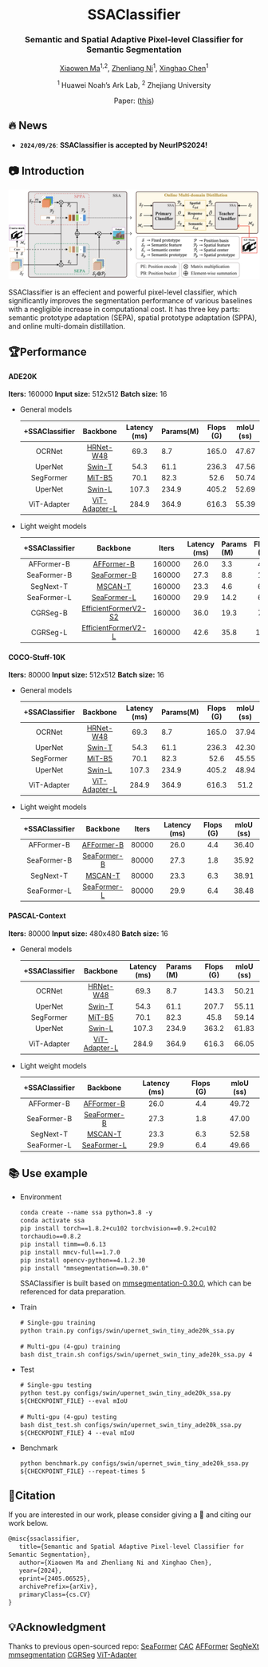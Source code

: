 <div align="center">
<h1>SSAClassifier </h1>
<h3>Semantic and Spatial Adaptive Pixel-level Classifier for Semantic Segmentation</h3>

[Xiaowen Ma](https://scholar.google.com/citations?hl=zh-CN&user=UXj8Q6kAAAAJ)<sup>1,2</sup>, [Zhenliang Ni](https://scholar.google.com/citations?user=2urTmpkAAAAJ&hl=zh-CN&oi=sra)<sup>1</sup>, [Xinghao Chen](https://scholar.google.com/citations?user=tuGWUVIAAAAJ&hl=zh-CN&oi=ao)<sup>1</sup>

<sup>1</sup> Huawei Noah’s Ark Lab, <sup>2</sup> Zhejiang University

Paper: ([this](https://arxiv.org/abs/2405.06525))

</div>

## 🔥 News

- **`2024/09/26`**: **SSAClassifier is accepted by NeurIPS2024!**

  

## 📷 Introduction

![](net.png)

SSAClassifier is an effecient and powerful pixel-level classifier, which significantly improves the segmentation performance of various baselines with a negligible increase in computational cost. It has three key parts: semantic prototype adaptation (SEPA), spatial prototype adaptation (SPPA), and online multi-domain distillation. 



## 🏆Performance

#### ADE20K

**Iters:** 160000	**Input size:** 512x512	**Batch size:** 16

- General models

  | +SSAClassifier |                           Backbone                           | Latency (ms) | Params(M) | Flops (G) | mIoU (ss) |
  | :------------: | :----------------------------------------------------------: | :----------: | --------- | :-------: | :-------: |
  |     OCRNet     | [HRNet-W48](https://download.openmmlab.com/pretrain/third_party/hrnetv2_w48-d2186c55.pth) |     69.3     | 8.7       |   165.0   |   47.67   |
  |    UperNet     | [Swin-T](https://download.openmmlab.com/mmsegmentation/v0.5/pretrain/swin/swin_tiny_patch4_window7_224_20220317-1cdeb081.pth) |     54.3     | 61.1      |   236.3   |   47.56   |
  |   SegFormer    | [MiT-B5](https://download.openmmlab.com/mmsegmentation/v0.5/pretrain/segformer/mit_b5_20220624-658746d9.pth) |     70.1     | 82.3      |   52.6    |   50.74   |
  |    UperNet     | [Swin-L](https://download.openmmlab.com/mmsegmentation/v0.5/pretrain/swin/swin_large_patch4_window7_224_22k_20220412-aeecf2aa.pth) |    107.3     | 234.9     |   405.2   |   52.69   |
  |  ViT-Adapter   |    [ViT-Adapter-L](https://github.com/czczup/ViT-Adapter)    |    284.9     | 364.9     |   616.3   |   55.39   |

- Light weight models

  | +SSAClassifier |                           Backbone                           | Iters  | Latency (ms) | Params (M) | Flops (G) | mIoU (ss) |
  | :------------: | :----------------------------------------------------------: | :----: | :----------: | ---------- | :-------: | :-------: |
  |   AFFormer-B   | [AFFormer-B](https://github.com/dongbo811/AFFormer?tab=readme-ov-file) | 160000 |     26.0     | 3.3        |    4.4    |   42.74   |
  |  SeaFormer-B   | [SeaFormer-B](https://github.com/fudan-zvg/SeaFormer/tree/main/seaformer-cls) | 160000 |     27.3     | 8.8        |    1.8    |   42.46   |
  |   SegNext-T    | [MSCAN-T](https://download.openmmlab.com/mmsegmentation/v0.5/pretrain/segnext/mscan_t_20230227-119e8c9f.pth) | 160000 |     23.3     | 4.6        |    6.3    |   43.90   |
  |  SeaFormer-L   | [SeaFormer-L](https://github.com/fudan-zvg/SeaFormer/tree/main/seaformer-cls) | 160000 |     29.9     | 14.2       |    6.4    |   45.36   |
  |    CGRSeg-B    | [EfficientFormerV2-S2](https://github.com/snap-research/EfficientFormer) | 160000 |     36.0     | 19.3       |    7.6    |   47.10   |
  |    CGRSeg-L    | [EfficientFormerV2-L](https://github.com/snap-research/EfficientFormer) | 160000 |     42.6     | 35.8       |   14.8    |   49.00   |

#### COCO-Stuff-10K

**Iters:** 80000	**Input size:** 512x512	**Batch size:** 16

- General models

  | +SSAClassifier |                           Backbone                           | Latency (ms) | Params(M) | Flops (G) | mIoU (ss) |
  | :------------: | :----------------------------------------------------------: | :----------: | --------- | :-------: | :-------: |
  |     OCRNet     | [HRNet-W48](https://download.openmmlab.com/pretrain/third_party/hrnetv2_w48-d2186c55.pth) |     69.3     | 8.7       |   165.0   |   37.94   |
  |    UperNet     | [Swin-T](https://download.openmmlab.com/mmsegmentation/v0.5/pretrain/swin/swin_tiny_patch4_window7_224_20220317-1cdeb081.pth) |     54.3     | 61.1      |   236.3   |   42.30   |
  |   SegFormer    | [MiT-B5](https://download.openmmlab.com/mmsegmentation/v0.5/pretrain/segformer/mit_b5_20220624-658746d9.pth) |     70.1     | 82.3      |   52.6    |   45.55   |
  |    UperNet     | [Swin-L](https://download.openmmlab.com/mmsegmentation/v0.5/pretrain/swin/swin_large_patch4_window7_224_22k_20220412-aeecf2aa.pth) |    107.3     | 234.9     |   405.2   |   48.94   |
  |  ViT-Adapter   |    [ViT-Adapter-L](https://github.com/czczup/ViT-Adapter)    |    284.9     | 364.9     |   616.3   |   51.2    |

- Light weight models

  | +SSAClassifier |                           Backbone                           | Iters | Latency (ms) | Flops (G) | mIoU (ss) |
  | :------------: | :----------------------------------------------------------: | :---: | :----------: | :-------: | :-------: |
  |   AFFormer-B   | [AFFormer-B](https://github.com/dongbo811/AFFormer?tab=readme-ov-file) | 80000 |     26.0     |    4.4    |   36.40   |
  |  SeaFormer-B   | [SeaFormer-B](https://github.com/fudan-zvg/SeaFormer/tree/main/seaformer-cls) | 80000 |     27.3     |    1.8    |   35.92   |
  |   SegNext-T    | [MSCAN-T](https://download.openmmlab.com/mmsegmentation/v0.5/pretrain/segnext/mscan_t_20230227-119e8c9f.pth) | 80000 |     23.3     |    6.3    |   38.91   |
  |  SeaFormer-L   | [SeaFormer-L](https://github.com/fudan-zvg/SeaFormer/tree/main/seaformer-cls) | 80000 |     29.9     |    6.4    |   38.48   |

#### PASCAL-Context

**Iters:** 80000	**Input size:** 480x480	**Batch size:** 16

- General models

  | +SSAClassifier |                           Backbone                           | Latency (ms) | Params (M) | Flops (G) | mIoU (ss) |
  | :------------: | :----------------------------------------------------------: | :----------: | ---------- | :-------: | :-------: |
  |     OCRNet     | [HRNet-W48](https://download.openmmlab.com/pretrain/third_party/hrnetv2_w48-d2186c55.pth) |     69.3     | 8.7        |   143.3   |   50.21   |
  |    UperNet     | [Swin-T](https://download.openmmlab.com/mmsegmentation/v0.5/pretrain/swin/swin_tiny_patch4_window7_224_20220317-1cdeb081.pth) |     54.3     | 61.1       |   207.7   |   55.11   |
  |   SegFormer    | [MiT-B5](https://download.openmmlab.com/mmsegmentation/v0.5/pretrain/segformer/mit_b5_20220624-658746d9.pth) |     70.1     | 82.3       |   45.8    |   59.14   |
  |    UperNet     | [Swin-L](https://download.openmmlab.com/mmsegmentation/v0.5/pretrain/swin/swin_large_patch4_window7_224_22k_20220412-aeecf2aa.pth) |    107.3     | 234.9      |   363.2   |   61.83   |
  |  ViT-Adapter   |    [ViT-Adapter-L](https://github.com/czczup/ViT-Adapter)    |    284.9     | 364.9      |   616.3   |   66.05   |

- Light weight models

  | +SSAClassifier |                           Backbone                           | Latency (ms) | Flops (G) | mIoU (ss) |
  | :------------: | :----------------------------------------------------------: | :----------: | :-------: | :-------: |
  |   AFFormer-B   | [AFFormer-B](https://github.com/dongbo811/AFFormer?tab=readme-ov-file) |     26.0     |    4.4    |   49.72   |
  |  SeaFormer-B   | [SeaFormer-B](https://github.com/fudan-zvg/SeaFormer/tree/main/seaformer-cls) |     27.3     |    1.8    |   47.00   |
  |   SegNext-T    | [MSCAN-T](https://download.openmmlab.com/mmsegmentation/v0.5/pretrain/segnext/mscan_t_20230227-119e8c9f.pth) |     23.3     |    6.3    |   52.58   |
  |  SeaFormer-L   | [SeaFormer-L](https://github.com/fudan-zvg/SeaFormer/tree/main/seaformer-cls) |     29.9     |    6.4    |   49.66   |



## 📚 Use example

- Environment

  ```shell
  conda create --name ssa python=3.8 -y
  conda activate ssa
  pip install torch==1.8.2+cu102 torchvision==0.9.2+cu102 torchaudio==0.8.2
  pip install timm==0.6.13
  pip install mmcv-full==1.7.0
  pip install opencv-python==4.1.2.30
  pip install "mmsegmentation==0.30.0"
  ```

  SSAClassifier is built based on [mmsegmentation-0.30.0](https://github.com/open-mmlab/mmsegmentation/tree/v0.30.0), which can be referenced for data preparation.

- Train

  ```shell
  # Single-gpu training
  python train.py configs/swin/upernet_swin_tiny_ade20k_ssa.py
  
  # Multi-gpu (4-gpu) training
  bash dist_train.sh configs/swin/upernet_swin_tiny_ade20k_ssa.py 4
  ```

- Test

  ```shell
  # Single-gpu testing
  python test.py configs/swin/upernet_swin_tiny_ade20k_ssa.py ${CHECKPOINT_FILE} --eval mIoU
  
  # Multi-gpu (4-gpu) testing
  bash dist_test.sh configs/swin/upernet_swin_tiny_ade20k_ssa.py ${CHECKPOINT_FILE} 4 --eval mIoU
  ```

- Benchmark

  ```shell
  python benchmark.py configs/swin/upernet_swin_tiny_ade20k_ssa.py ${CHECKPOINT_FILE} --repeat-times 5
  ```



## 🌟Citation

If you are interested in our work, please consider giving a 🌟 and citing our work below. 

```
@misc{ssaclassifier,
   title={Semantic and Spatial Adaptive Pixel-level Classifier for Semantic Segmentation}, 
   author={Xiaowen Ma and Zhenliang Ni and Xinghao Chen},
   year={2024},
   eprint={2405.06525},
   archivePrefix={arXiv},
   primaryClass={cs.CV}
}
```



## 💡Acknowledgment

Thanks to previous open-sourced repo:
[SeaFormer](https://github.com/fudan-zvg/SeaFormer/tree/main) [CAC](https://github.com/tianzhuotao/CAC) [AFFormer](https://github.com/dongbo811/AFFormer) [SegNeXt](https://github.com/Visual-Attention-Network/SegNeXt) [mmsegmentation](https://github.com/open-mmlab/mmsegmentation/tree/v0.30.0) [CGRSeg](https://github.com/nizhenliang/CGRSeg) [ViT-Adapter](https://github.com/czczup/ViT-Adapter)

